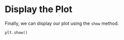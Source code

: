 # Display the Plot

Finally, we can display our plot using the `show` method.

```python
plt.show()
```
